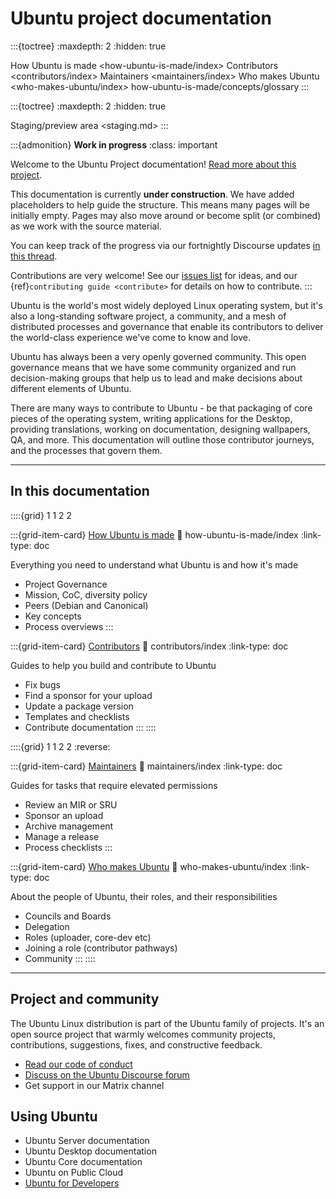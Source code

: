 # Ubuntu project documentation

:::{toctree}
:maxdepth: 2
:hidden: true

How Ubuntu is made <how-ubuntu-is-made/index>
Contributors <contributors/index>
Maintainers <maintainers/index>
Who makes Ubuntu <who-makes-ubuntu/index>
how-ubuntu-is-made/concepts/glossary
:::

:::{toctree}
:maxdepth: 2
:hidden: true

Staging/preview area <staging.md>
:::


:::{admonition} **Work in progress**
:class: important

Welcome to the Ubuntu Project documentation!
[Read more about this project](https://discourse.ubuntu.com/t/revitalising-ubuntu-project-documentation/58694).

This documentation is currently **under construction**. We have added
placeholders to help guide the structure. This means many pages will be
initially empty. Pages may also move around or become split (or combined) as we
work with the source material.

You can keep track of the progress via our fortnightly Discourse updates
[in this thread](https://discourse.ubuntu.com/t/bringing-together-20-years-of-documentation/61780).

Contributions are very welcome! See our
[issues list](https://github.com/ubuntu/ubuntu-project-docs/issues) for ideas,
and our {ref}`contributing guide <contribute>` for details on how to contribute.
:::

Ubuntu is the world's most widely deployed Linux operating system, but it's also
a long-standing software project, a community, and a mesh of distributed
processes and governance that enable its contributors to deliver the world-class
experience we've come to know and love.

Ubuntu has always been a very openly governed community. This open governance
means that we have some community organized and run decision-making groups that
help us to lead and make decisions about different elements of Ubuntu.

There are many ways to contribute to Ubuntu - be that packaging of core pieces
of the operating system, writing applications for the Desktop, providing
translations, working on documentation, designing wallpapers, QA, and more.
This documentation will outline those contributor journeys, and the processes
that govern them.

---------

## In this documentation

::::{grid} 1 1 2 2

:::{grid-item-card} [How Ubuntu is made](how-ubuntu-is-made/index)
:link: how-ubuntu-is-made/index
:link-type: doc

Everything you need to understand what Ubuntu is and how it's made

* Project Governance
* Mission, CoC, diversity policy
* Peers (Debian and Canonical)
* Key concepts
* Process overviews
:::

:::{grid-item-card} [Contributors](contributors/index)
:link: contributors/index
:link-type: doc

Guides to help you build and contribute to Ubuntu

* Fix bugs
* Find a sponsor for your upload
* Update a package version
* Templates and checklists
* Contribute documentation
:::
::::


::::{grid} 1 1 2 2
:reverse:

:::{grid-item-card} [Maintainers](maintainers/index)
:link: maintainers/index
:link-type: doc

Guides for tasks that require elevated permissions

* Review an MIR or SRU
* Sponsor an upload
* Archive management
* Manage a release
* Process checklists
:::

:::{grid-item-card} [Who makes Ubuntu](who-makes-ubuntu/index)
:link: who-makes-ubuntu/index
:link-type: doc

About the people of Ubuntu, their roles, and their responsibilities

* Councils and Boards
* Delegation
* Roles (uploader, core-dev etc)
* Joining a role (contributor pathways)
* Community
:::
::::

---------

## Project and community

The Ubuntu Linux distribution is part of the Ubuntu family of projects. It's an
open source project that warmly welcomes community projects, contributions,
suggestions, fixes, and constructive feedback.

* [Read our code of conduct](https://ubuntu.com/community/ethos/code-of-conduct)
* [Discuss on the Ubuntu Discourse forum](https://discourse.ubuntu.com/)
* Get support in our Matrix channel

## Using Ubuntu

- Ubuntu Server documentation
- Ubuntu Desktop documentation
- Ubuntu Core documentation
- Ubuntu on Public Cloud
- [Ubuntu for Developers](https://documentation.ubuntu.com/ubuntu-for-developers/)
